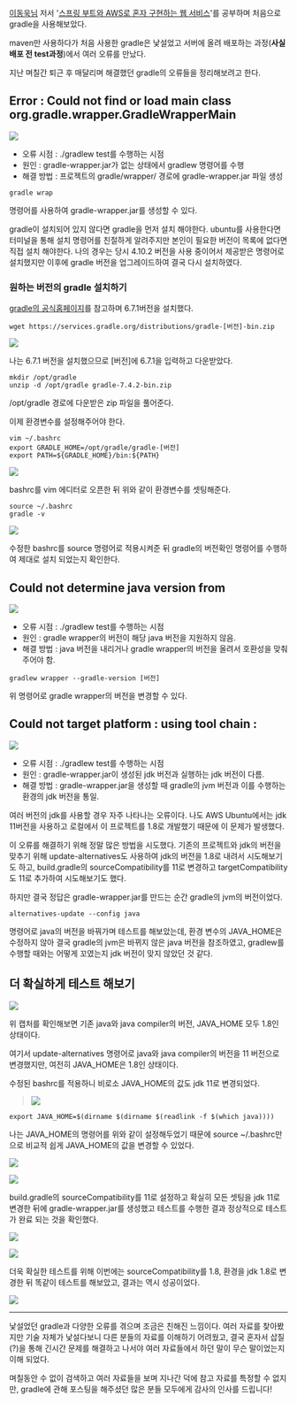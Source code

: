 [이동욱님](https://jojoldu.tistory.com/) 저서 '[스프링 부트와 AWS로 혼자 구현하는 웹 서비스](http://www.kyobobook.co.kr/product/detailViewKor.laf?ejkGb=KOR&mallGb=KOR&barcode=9788965402602)'를 공부하며 처음으로 gradle을 사용해보았다.

maven만 사용하다가 처음 사용한 gradle은 낯설었고 서버에 올려 배포하는 과정(**사실 배포 전 test과정**)에서 여러 오류를 만났다.

지난 며칠간 퇴근 후 매달리며 해결했던 gradle의 오류들을 정리해보려고 한다.

## Error : Could not find or load main class org.gradle.wrapper.GradleWrapperMain

![](https://velog.velcdn.com/images/shawnhansh/post/50c81232-d1cd-4190-bcb9-37f437f39b05/image.png)

- 오류 시점 : ./gradlew test를 수행하는 시점
- 원인 : gradle-wrapper.jar가 없는 상태에서 gradlew 명령어를 수행
- 해결 방법 : 프로젝트의 gradle/wrapper/ 경로에 gradle-wrapper.jar 파일 생성
    
```
gradle wrap
```
명령어를 사용하여 gradle-wrapper.jar를 생성할 수 있다.

gradle이 설치되어 있지 않다면 gradle을 먼저 설치 해야한다.
ubuntu를 사용한다면 터미널을 통해 설치 명령어를 친절하게 알려주지만 본인이 필요한 버전이 목록에 없다면 직접 설치 해야한다.
나의 경우는 당시 4.10.2 버전을 사용 중이어서 제공받은 명령어로 설치했지만 이후에 gradle 버전을 업그레이드하여 결국 다시 설치하였다.
    
    
### 원하는 버전의 gradle 설치하기

[gradle의 공식홈페이지](https://gradle.org/install/)를 참고하며 6.7.1버전을 설치했다.

```
wget https://services.gradle.org/distributions/gradle-[버전]-bin.zip
```

![](https://velog.velcdn.com/images/shawnhansh/post/55e14a5f-5085-491e-8c0d-ef20703a50ac/image.png)

나는 6.7.1 버전을 설치했으므로 [버전]에 6.7.1을 입력하고 다운받았다.

```
mkdir /opt/gradle
unzip -d /opt/gradle gradle-7.4.2-bin.zip
```
/opt/gradle 경로에 다운받은 zip 파일을 풀어준다.

이제 환경변수를 설정해주어야 한다.

```
vim ~/.bashrc
export GRADLE_HOME=/opt/gradle/gradle-[버전]
export PATH=${GRADLE_HOME}/bin:${PATH}
```

![](https://velog.velcdn.com/images/shawnhansh/post/463bc1d0-d55d-4e76-877b-a483ec17e735/image.png)

bashrc를 vim 에디터로 오픈한 뒤 위와 같이 환경변수를 셋팅해준다.

```
source ~/.bashrc
gradle -v
```

![](https://velog.velcdn.com/images/shawnhansh/post/22bfc500-4791-45b0-8330-c512e344c60f/image.png)

수정한 bashrc를 source 명령어로 적용시켜준 뒤 gradle의 버전확인 명령어를 수행하여 제대로 설치 되었는지 확인한다.

## Could not determine java version from

![](https://velog.velcdn.com/images/shawnhansh/post/ede71037-e2ea-4071-ae70-86ec75025813/image.png)

- 오류 시점 : ./gradlew test를 수행하는 시점
- 원인 : gradle wrapper의 버전이 해당 java 버전을 지원하지 않음.
- 해결 방법 : java 버전을 내리거나 gradle wrapper의 버전을 올려서 호환성을 맞춰주어야 함.

```
gradlew wrapper --gradle-version [버전]
```

위 명령어로 gradle wrapper의 버전을 변경할 수 있다.
    
## Could not target platform : using tool chain :

![](https://velog.velcdn.com/images/shawnhansh/post/87b22bb6-bdba-4045-86f5-bc8524f52318/image.png)

- 오류 시점 : ./gradlew test를 수행하는 시점
- 원인 : gradle-wrapper.jar이 생성된 jdk 버전과 실행하는 jdk 버전이 다름.
- 해결 방법 : gradle-wrapper.jar을 생성할 때 gradle의 jvm 버전과 이를 수행하는 환경의 jdk 버전을 통일.

여러 버전의 jdk를 사용할 경우 자주 나타나는 오류이다.
나도 AWS Ubuntu에서는 jdk 11버전을 사용하고 로컬에서 이 프로젝트를 1.8로 개발했기 때문에 이 문제가 발생했다.

이 오류를 해결하기 위해 정말 많은 방법을 시도했다.
기존의 프로젝트와 jdk의 버전을 맞추기 위해 update-alternatives도 사용하여 jdk의 버전을 1.8로 내려서 시도해보기도 하고, build.gradle의 sourceCompatibility를 11로 변경하고 targetCompatibility도 11로 추가하여 시도해보기도 했다.

하지만 결국 정답은 gradle-wrapper.jar를 만드는 순간 gradle의 jvm의 버전이었다.
```
alternatives-update --config java
```

명령어로 java의 버전을 바꿔가며 테스트를 해보았는데, 환경 변수의 JAVA_HOME은 수정하지 않아 결국 gradle의 jvm은 바뀌지 않은 java 버전을 참조하였고, gradlew를 수행할 때와는 어떻게 꼬였는지 jdk 버전이 맞지 않았던 것 같다.

## 더 확실하게 테스트 해보기

![](https://velog.velcdn.com/images/shawnhansh/post/5f5aeebd-ab91-4368-9eae-dc6246980d69/image.png)

위 캡처를 확인해보면 기존 java와 java compiler의 버전, JAVA_HOME 모두 1.8인 상태이다.

여기서 update-alternatives 명령어로 java와 java compiler의 버전을 11 버전으로 변경했지만, 여전히 JAVA_HOME은 1.8인 상태이다.

수정된 bashrc를 적용하니 비로소 JAVA_HOME의 값도 jdk 11로 변경되었다.

> ![](https://velog.velcdn.com/images/shawnhansh/post/eecbc041-1741-4d21-b45a-ee3e63b078ab/image.png)
```
export JAVA_HOME=$(dirname $(dirname $(readlink -f $(which java))))
```
나는 JAVA_HOME의 명령어를 위와 같이 설정해두었기 때문에 source ~/.bashrc만으로 비교적 쉽게 JAVA_HOME의 값을 변경할 수 있었다.

![](https://velog.velcdn.com/images/shawnhansh/post/f2d162eb-9735-4ac7-9b47-04b3e231f8b4/image.png)

![](https://velog.velcdn.com/images/shawnhansh/post/6b4b7326-6684-407c-91b4-cffaf5c300d0/image.png)

build.gradle의 sourceCompatibility를 11로 설정하고 확실히 모든 셋팅을 jdk 11로 변경한 뒤에 gradle-wrapper.jar를 생성했고 테스트를 수행한 결과 정상적으로 테스트가 완료 되는 것을 확인했다.

![](https://velog.velcdn.com/images/shawnhansh/post/e7eae45e-87c0-47b3-9c9a-bb029725a0f5/image.png)

![](https://velog.velcdn.com/images/shawnhansh/post/7a36f6dd-2788-47f9-bc83-5c75c421f6fb/image.png)

더욱 확실한 테스트를 위해 이번에는 sourceCompatibility를 1.8, 환경을 jdk 1.8로 변경한 뒤 똑같이 테스트를 해보았고, 결과는 역시 성공이었다.

![](https://velog.velcdn.com/images/shawnhansh/post/9a6c5ed3-5d93-4159-8aa6-1acc0a0ab725/image.png)

---

낯설었던 gradle과 다양한 오류를 겪으며 조금은 친해진 느낌이다.
여러 자료를 찾아봤지만 기술 자체가 낯설다보니 다른 분들의 자료를 이해하기 어려웠고, 결국 혼자서 삽질(?)을 통해 긴시간 문제를 해결하고 나서야 여러 자료들에서 하던 말이 무슨 말이었는지 이해 되었다.

며칠동안 수 없이 검색하고 여러 자료들을 보며 지나간 덕에 참고 자료를 특정할 수 없지만, gradle에 관해 포스팅을 해주셨던 많은 분들 모두에게 감사의 인사를 드립니다!